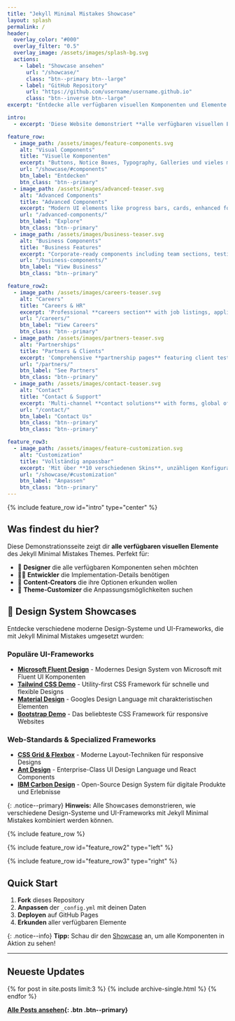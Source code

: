 ```yaml
---
title: "Jekyll Minimal Mistakes Showcase"
layout: splash
permalink: /
header:
  overlay_color: "#000"
  overlay_filter: "0.5"
  overlay_image: /assets/images/splash-bg.svg
  actions:
    - label: "Showcase ansehen"
      url: "/showcase/"
      class: "btn--primary btn--large"
    - label: "GitHub Repository"
      url: "https://github.com/username/username.github.io"
      class: "btn--inverse btn--large"
excerpt: "Entdecke alle verfügbaren visuellen Komponenten und Elemente des Jekyll Minimal Mistakes Themes auf einer einzigen übersichtlichen Seite."

intro: 
  - excerpt: 'Diese Website demonstriert **alle verfügbaren visuellen Elemente** des Jekyll Minimal Mistakes Themes. Von einfachen Buttons bis hin zu komplexen Feature Rows - hier findest du alles an einem Ort. {: .text-center}'

feature_row:
  - image_path: /assets/images/feature-components.svg
    alt: "Visual Components"
    title: "Visuelle Komponenten"
    excerpt: "Buttons, Notice Boxes, Typography, Galleries und vieles mehr."
    url: "/showcase/#components"
    btn_label: "Entdecken"
    btn_class: "btn--primary"
  - image_path: /assets/images/advanced-teaser.svg
    alt: "Advanced Components"
    title: "Advanced Components"
    excerpt: "Modern UI elements like progress bars, cards, enhanced forms, and interactive components."
    url: "/advanced-components/"
    btn_label: "Explore"
    btn_class: "btn--primary"
  - image_path: /assets/images/business-teaser.svg
    alt: "Business Components"
    title: "Business Features"
    excerpt: "Corporate-ready components including team sections, testimonials, and service showcases."
    url: "/business-components/"
    btn_label: "View Business"
    btn_class: "btn--primary"

feature_row2:
  - image_path: /assets/images/careers-teaser.svg
    alt: "Careers"
    title: "Careers & HR"
    excerpt: 'Professional **careers section** with job listings, application forms, benefits showcase, and company culture presentation.'
    url: "/careers/"
    btn_label: "View Careers"
    btn_class: "btn--primary"
  - image_path: /assets/images/partners-teaser.svg
    alt: "Partnerships"
    title: "Partners & Clients"
    excerpt: 'Comprehensive **partnership pages** featuring client testimonials, success stories, and partnership inquiry forms.'
    url: "/partners/"
    btn_label: "See Partners"
    btn_class: "btn--primary"
  - image_path: /assets/images/contact-teaser.svg
    alt: "Contact"
    title: "Contact & Support"
    excerpt: 'Multi-channel **contact solutions** with forms, global offices, support channels, and response time commitments.'
    url: "/contact/"
    btn_label: "Contact Us"
    btn_class: "btn--primary"
    btn_class: "btn--primary"

feature_row3:
  - image_path: /assets/images/feature-customization.svg
    alt: "Customization"
    title: "Vollständig anpassbar"
    excerpt: 'Mit über **10 verschiedenen Skins**, unzähligen Konfigurationsoptionen und Custom CSS kannst du das Theme genau nach deinen Vorstellungen gestalten.'
    url: "/showcase/#customization"
    btn_label: "Anpassen"
    btn_class: "btn--primary"
---
```


{% include feature_row id="intro" type="center" %}

## Was findest du hier?

Diese Demonstrationsseite zeigt dir **alle verfügbaren visuellen Elemente** des Jekyll Minimal Mistakes Themes. Perfekt für:

- 🎨 **Designer** die alle verfügbaren Komponenten sehen möchten
- 👩‍💻 **Entwickler** die Implementation-Details benötigen  
- 📝 **Content-Creators** die ihre Optionen erkunden wollen
- 🔧 **Theme-Customizer** die Anpassungsmöglichkeiten suchen

## 🎨 Design System Showcases

Entdecke verschiedene moderne Design-Systeme und UI-Frameworks, die mit Jekyll Minimal Mistakes umgesetzt wurden:

### Populäre UI-Frameworks
- **[Microsoft Fluent Design](/fluent-design/)** - Modernes Design System von Microsoft mit Fluent UI Komponenten
- **[Tailwind CSS Demo](/tailwind-demo/)** - Utility-first CSS Framework für schnelle und flexible Designs
- **[Material Design](/material-design/)** - Googles Design Language mit charakteristischen Elementen
- **[Bootstrap Demo](/bootstrap-demo/)** - Das beliebteste CSS Framework für responsive Websites

### Web-Standards & Specialized Frameworks
- **[CSS Grid & Flexbox](/css-grid-flexbox/)** - Moderne Layout-Techniken für responsive Designs
- **[Ant Design](/ant-design/)** - Enterprise-Class UI Design Language und React Components
- **[IBM Carbon Design](/carbon-design/)** - Open-Source Design System für digitale Produkte und Erlebnisse

{: .notice--primary}
**Hinweis:** Alle Showcases demonstrieren, wie verschiedene Design-Systeme und UI-Frameworks mit Jekyll Minimal Mistakes kombiniert werden können.

{% include feature_row %}

{% include feature_row id="feature_row2" type="left" %}

{% include feature_row id="feature_row3" type="right" %}

## Quick Start

1. **Fork** dieses Repository
2. **Anpassen** der `_config.yml` mit deinen Daten
3. **Deployen** auf GitHub Pages
4. **Erkunden** aller verfügbaren Elemente

{: .notice--info}
**Tipp:** Schau dir den [Showcase](/showcase/) an, um alle Komponenten in Aktion zu sehen!

---

## Neueste Updates

{% for post in site.posts limit:3 %}
  {% include archive-single.html %}
{% endfor %}

**[Alle Posts ansehen](/posts/){: .btn .btn--primary}**
